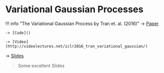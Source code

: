 # Variational Gaussian Processes

!!! info "The Variational Gaussian Process by Tran et. al. (2016)"
    -> [Paper](https://arxiv.org/abs/1511.06499)

    -> [Code]()

    -> [Video](http://videolectures.net/iclr2016_tran_variational_gaussian/)



-> [Slides](https://github.com/suhailshergill/ProPL-meetup/tree/master/talks/2016/08_18_Variational_Gaussian_Process)

> Some excellent Slides